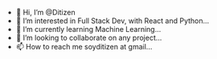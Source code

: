 - 👋 Hi, I’m @Ditizen
- 👀 I’m interested in Full Stack Dev, with React and Python...
- 🌱 I’m currently learning Machine Learning...
- 💞️ I’m looking to collaborate on any project...
- 📫 How to reach me soyditizen at gmail...

<!---
Ditizen/Ditizen is a ✨ special ✨ repository because its `README.md` (this file) appears on your GitHub profile.
You can click the Preview link to take a look at your changes.
--->
